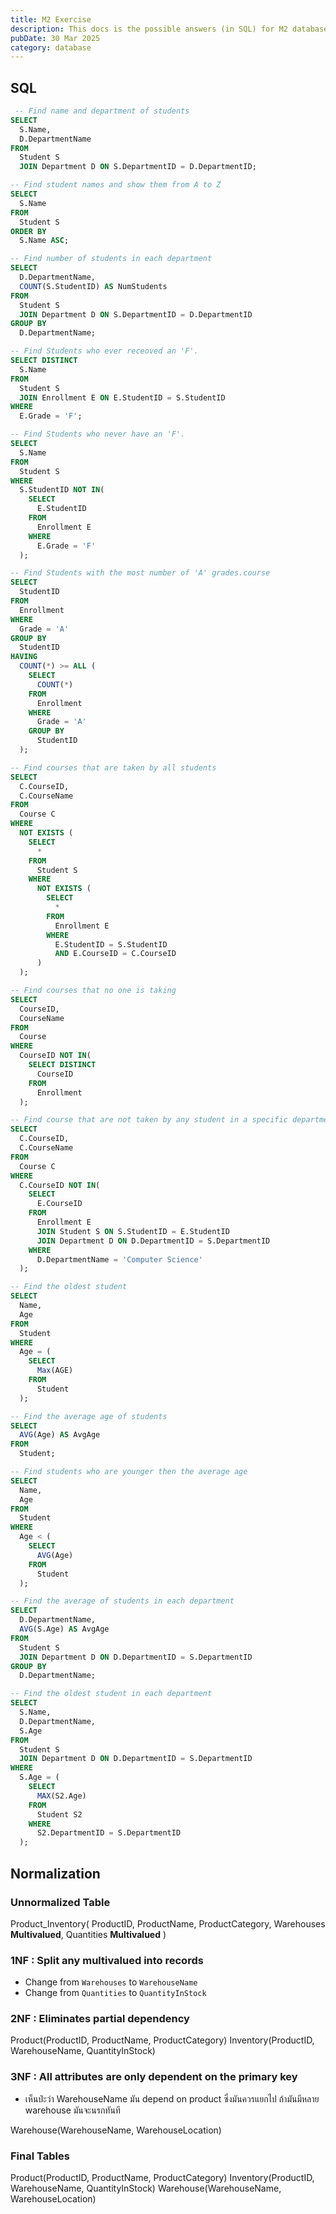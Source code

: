 ```yaml
---
title: M2 Exercise
description: This docs is the possible answers (in SQL) for M2 database exercise
pubDate: 30 Mar 2025
category: database
---
```


## SQL

```sql
 -- Find name and department of students
SELECT
  S.Name,
  D.DepartmentName
FROM
  Student S
  JOIN Department D ON S.DepartmentID = D.DepartmentID;

-- Find student names and show them from A to Z
SELECT
  S.Name
FROM
  Student S
ORDER BY
  S.Name ASC;

-- Find number of students in each department
SELECT
  D.DepartmentName,
  COUNT(S.StudentID) AS NumStudents
FROM
  Student S
  JOIN Department D ON S.DepartmentID = D.DepartmentID
GROUP BY
  D.DepartmentName;

-- Find Students who ever receoved an 'F'.
SELECT DISTINCT
  S.Name
FROM
  Student S
  JOIN Enrollment E ON E.StudentID = S.StudentID
WHERE
  E.Grade = 'F';

-- Find Students who never have an 'F'.
SELECT
  S.Name
FROM
  Student S
WHERE
  S.StudentID NOT IN(
    SELECT
      E.StudentID
    FROM
      Enrollment E
    WHERE
      E.Grade = 'F'
  );

-- Find Students with the most number of 'A' grades.course
SELECT
  StudentID
FROM
  Enrollment
WHERE
  Grade = 'A'
GROUP BY
  StudentID
HAVING
  COUNT(*) >= ALL (
    SELECT
      COUNT(*)
    FROM
      Enrollment
    WHERE
      Grade = 'A'
    GROUP BY
      StudentID
  );

-- Find courses that are taken by all students
SELECT
  C.CourseID,
  C.CourseName
FROM
  Course C
WHERE
  NOT EXISTS (
    SELECT
      *
    FROM
      Student S
    WHERE
      NOT EXISTS (
        SELECT
          *
        FROM
          Enrollment E
        WHERE
          E.StudentID = S.StudentID
          AND E.CourseID = C.CourseID
      )
  );

-- Find courses that no one is taking
SELECT
  CourseID,
  CourseName
FROM
  Course
WHERE
  CourseID NOT IN(
    SELECT DISTINCT
      CourseID
    FROM
      Enrollment
  );

-- Find course that are not taken by any student in a specific department Eg. Computer Science
SELECT
  C.CourseID,
  C.CourseName
FROM
  Course C
WHERE
  C.CourseID NOT IN(
    SELECT
      E.CourseID
    FROM
      Enrollment E
      JOIN Student S ON S.StudentID = E.StudentID
      JOIN Department D ON D.DepartmentID = S.DepartmentID
    WHERE
      D.DepartmentName = 'Computer Science'
  );

-- Find the oldest student
SELECT
  Name,
  Age
FROM
  Student
WHERE
  Age = (
    SELECT
      Max(AGE)
    FROM
      Student
  );

-- Find the average age of students
SELECT
  AVG(Age) AS AvgAge
FROM
  Student;

-- Find students who are younger then the average age
SELECT
  Name,
  Age
FROM
  Student
WHERE
  Age < (
    SELECT
      AVG(Age)
    FROM
      Student
  );

-- Find the average of students in each department
SELECT
  D.DepartmentName,
  AVG(S.Age) AS AvgAge
FROM
  Student S
  JOIN Department D ON D.DepartmentID = S.DepartmentID
GROUP BY
  D.DepartmentName;

-- Find the oldest student in each department
SELECT
  S.Name,
  D.DepartmentName,
  S.Age
FROM
  Student S
  JOIN Department D ON D.DepartmentID = S.DepartmentID
WHERE
  S.Age = (
    SELECT
      MAX(S2.Age)
    FROM
      Student S2
    WHERE
      S2.DepartmentID = S.DepartmentID
  );
```

## Normalization

### Unnormalized Table

Product_Inventory(
	ProductID,
	ProductName,
	ProductCategory,
	Warehouses **Multivalued**,
	Quantities **Multivalued**
)

### 1NF : Split any multivalued into records

- Change from `Warehouses` to `WarehouseName`
- Change from `Quantities` to `QuantityInStock`
### 2NF :  Eliminates partial dependency

Product(ProductID, ProductName, ProductCategory)
Inventory(ProductID, WarehouseName, QuantityInStock)

### 3NF : All attributes are only dependent on the primary key

- เห็นป่ะว่า WarehouseName มัน depend on product ซึ่งมันควรแยกไป ถ้ามันมีหลาย warehouse มันจะนรกทันที

Warehouse(WarehouseName, WarehouseLocation)


### Final Tables

Product(ProductID, ProductName, ProductCategory)
Inventory(ProductID, WarehouseName, QuantityInStock)
Warehouse(WarehouseName, WarehouseLocation)